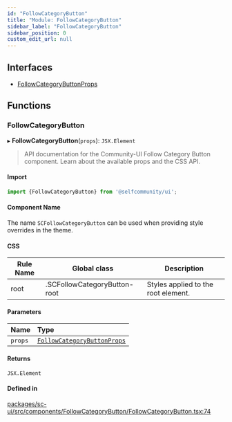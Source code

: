 ```yaml
---
id: "FollowCategoryButton"
title: "Module: FollowCategoryButton"
sidebar_label: "FollowCategoryButton"
sidebar_position: 0
custom_edit_url: null
---
```


## Interfaces

- [FollowCategoryButtonProps](../interfaces/FollowCategoryButton.FollowCategoryButtonProps)

## Functions

### FollowCategoryButton

▸ **FollowCategoryButton**(`props`): `JSX.Element`

> API documentation for the Community-UI Follow Category Button component. Learn about the available props and the CSS API.

#### Import

```jsx
import {FollowCategoryButton} from '@selfcommunity/ui';
```

#### Component Name

The name `SCFollowCategoryButton` can be used when providing style overrides in the theme.

#### CSS

|Rule Name|Global class|Description|
|---|---|---|
|root|.SCFollowCategoryButton-root|Styles applied to the root element.|

#### Parameters

| Name | Type |
| :------ | :------ |
| `props` | [`FollowCategoryButtonProps`](../interfaces/FollowCategoryButton.FollowCategoryButtonProps) |

#### Returns

`JSX.Element`

#### Defined in

[packages/sc-ui/src/components/FollowCategoryButton/FollowCategoryButton.tsx:74](https://github.com/selfcommunity/community-ui/blob/80e4c04/packages/sc-ui/src/components/FollowCategoryButton/FollowCategoryButton.tsx#L74)
